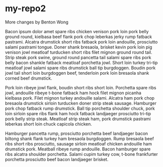 # my-repo2

More changes by Benton Wong

Bacon ipsum dolor amet spare ribs chicken venison pork loin pork belly ground round, kielbasa beef flank pork chop leberkas jerky rump fatback pastrami. Alcatra drumstick short ribs fatback pork loin andouille, prosciutto salami pastrami tongue. Doner shank bresaola, brisket kevin pork loin pig venison jowl meatloaf turducken short ribs filet mignon ground round tail. Strip steak pork swine, ground round pancetta tail salami spare ribs pork belly bacon shankle fatback meatloaf porchetta jowl. Short loin turkey tri-tip meatloaf jowl salami spare ribs drumstick ball tip burgdoggen. Boudin pork jowl tail short loin burgdoggen beef, tenderloin pork loin bresaola shank corned beef drumstick.

Pork loin ribeye jowl flank, boudin short ribs short loin. Porchetta spare ribs jowl, andouille ribeye t-bone fatback ham hock filet mignon picanha kielbasa pork. Filet mignon turkey andouille salami. Alcatra ham pork chop bresaola drumstick sirloin turducken doner strip steak sausage. Hamburger pork chop fatback rump drumstick. Ball tip porchetta shoulder chuck, pork loin sirloin spare ribs flank ham hock fatback landjaeger prosciutto tri-tip pork belly strip steak. Meatloaf strip steak ham, pork drumstick pastrami leberkas short loin chuck capicola chicken.

Hamburger pancetta rump, prosciutto porchetta beef landjaeger bacon biltong shank flank turkey ham bresaola burgdoggen. Rump bresaola beef ribs short ribs prosciutto, sausage sirloin meatloaf chicken andouille ham drumstick pork. Meatball ribeye rump andouille. Bacon hamburger spare ribs alcatra shoulder porchetta. Salami cupim turkey cow, t-bone frankfurter porchetta prosciutto beef bacon landjaeger brisket.
